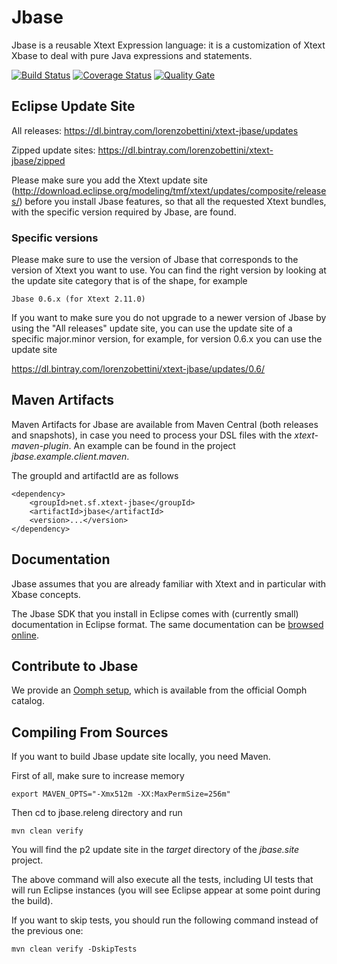 # Jbase
Jbase is a reusable Xtext Expression language: it is a customization of Xtext Xbase to deal with pure Java expressions and statements.

[![Build Status](https://travis-ci.org/LorenzoBettini/jbase.svg?branch=master)](https://travis-ci.org/LorenzoBettini/jbase) [![Coverage Status](https://coveralls.io/repos/LorenzoBettini/jbase/badge.svg?branch=master&service=github)](https://coveralls.io/github/LorenzoBettini/jbase?branch=master) [![Quality Gate](https://sonarcloud.io/api/badges/gate?key=net.sf.xtext-jbase%3Ajbase.releng)](https://sonarcloud.io/dashboard?id=net.sf.xtext-jbase%3Ajbase.releng)

## Eclipse Update Site

All releases: https://dl.bintray.com/lorenzobettini/xtext-jbase/updates

Zipped update sites: https://dl.bintray.com/lorenzobettini/xtext-jbase/zipped

Please make sure you add the Xtext update site (http://download.eclipse.org/modeling/tmf/xtext/updates/composite/releases/) before you install Jbase features, so that all the requested Xtext bundles, with the specific version required by Jbase, are found.

### Specific versions

Please make sure to use the version of Jbase that corresponds to the version of Xtext you want to use.  You can find the right version by looking at the update site category that is of the shape, for example

```
Jbase 0.6.x (for Xtext 2.11.0)
```

If you want to make sure you do not upgrade to a newer version of Jbase by using the "All releases" update site, you can use the update site of a specific major.minor version, for example, for version 0.6.x you can use the update site

https://dl.bintray.com/lorenzobettini/xtext-jbase/updates/0.6/

## Maven Artifacts

Maven Artifacts for Jbase are available from Maven Central (both releases and snapshots), in case you need to process your DSL files with the _xtext-maven-plugin_.  An example can be found in the project *jbase.example.client.maven*.

The groupId and artifactId are as follows

```
<dependency>
	<groupId>net.sf.xtext-jbase</groupId>
	<artifactId>jbase</artifactId>
	<version>...</version>
</dependency>
```

## Documentation

Jbase assumes that you are already familiar with Xtext and in particular with Xbase concepts.

The Jbase SDK that you install in Eclipse comes with (currently small) documentation in Eclipse format.  The same documentation can be [browsed online](http://xtext-jbase.sourceforge.net/jbase-documentation/00-Main.html).

## Contribute to Jbase

We provide an [Oomph setup](https://wiki.eclipse.org/Eclipse_Installer), which is available from the official Oomph catalog.

## Compiling From Sources

If you want to build Jbase update site locally, you need Maven.

First of all, make sure to increase memory

```
export MAVEN_OPTS="-Xmx512m -XX:MaxPermSize=256m"
```

Then cd to jbase.releng directory and run

```
mvn clean verify
```

You will find the p2 update site in the _target_ directory of the _jbase.site_ project.

The above command will also execute all the tests, including UI tests that will run Eclipse instances (you will see Eclipse appear at some point during the build).

If you want to skip tests, you should run the following command instead of the previous one:

```
mvn clean verify -DskipTests
```

